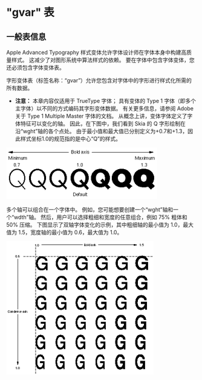 # "gvar" 表

## 一般表信息

Apple Advanced Typography 样式变体允许字体设计师在字体本身中构建高质量样式。 这减少了对图形系统中算法样式的依赖。 要在字体中包含字体变体，您还必须包含字体变体表。

字形变体表（标签名称：“gvar”）允许您包含对字体中的字形进行样式化所需的所有数据。

* **注意：** 本章内容仅适用于 TrueType 字体； 具有变体的 Type 1 字体（即多个主字体）以不同的方式编码其字形变体数据。 有关更多信息，请参阅 Adobe 关于 Type 1 Multiple Master 字体的文档。
从概念上讲，变体字体定义了字体特征可以变化的轴。 因此，在下图中，我们看到 Skia 的 Q 字形绘制在沿“wght”轴的各个点处。 由于最小值和最大值已分别定义为+0.7和+1.3，因此样式坐标1.0的规范指的是中心“Q”的样式。

![FF66](./images/FF66.gif)

多个轴可以组合在一个字体中。 例如，您可能想要创建一个“wght”轴和一个“wdth”轴。 然后，用户可以选择粗细和宽度的任意组合，例如 75% 粗体和 50% 压缩。 下图显示了双轴字体变化的示例，其中粗细轴的最小值为 1.0，最大值为 1.5，宽度轴的最小值为 0.6，最大值为 1.0。

![FF67](./images/FF67.gif)

